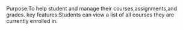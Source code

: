 Purpose:To help student and manage their courses,assignments,and grades.
key features:Students can view a list of all courses they are currently enrolled in.

